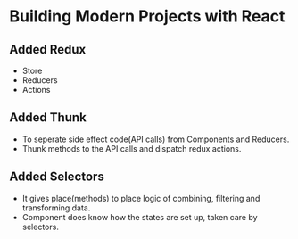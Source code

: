 # Building Modern Projects with React

## Added Redux

- Store
- Reducers
- Actions

## Added Thunk

- To seperate side effect code(API calls) from Components and Reducers.
- Thunk methods to the API calls and dispatch redux actions.

## Added Selectors

- It gives place(methods) to place logic of combining, filtering and transforming data.
- Component does know how the states are set up, taken care by selectors.
